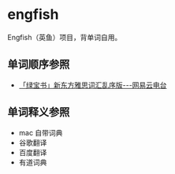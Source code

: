 # engfish

Engfish（英鱼）项目，背单词自用。

## 单词顺序参照

- [「绿宝书」新东方雅思词汇乱序版---网易云电台](https://music.163.com/#/djradio?id=526927681)

## 单词释义参照

- mac 自带词典
- 谷歌翻译
- 百度翻译
- 有道词典
